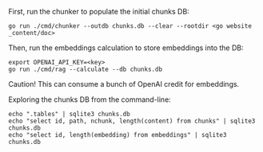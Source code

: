 First, run the chunker to populate the initial chunks DB:

    go run ./cmd/chunker --outdb chunks.db --clear --rootdir <go website _content/doc>

Then, run the embeddings calculation to store embeddings into the DB:

    export OPENAI_API_KEY=<key>
    go run ./cmd/rag --calculate --db chunks.db

Caution! This can consume a bunch of OpenAI credit for embeddings.

Exploring the chunks DB from the command-line:

    echo ".tables" | sqlite3 chunks.db
    echo "select id, path, nchunk, length(content) from chunks" | sqlite3 chunks.db
    echo "select id, length(embedding) from embeddings" | sqlite3 chunks.db
